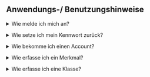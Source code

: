 ## Anwendungs-/ Benutzungshinweise

[//]:<Wie melde ich mich an?>
<details><summary>Wie melde ich mich an?</summary>
  
  [Wie melde ich mich an?](https://www.iorad.com/player/1822718/Wie-melde-ich-mich-an){:target="_blank"}
  
<br></details>

[//]:<Wie setze ich mein Kennwort zurück?>
<details><summary>Wie setze ich mein Kennwort zurück?</summary>

<br></details>

[//]:<Wie bekomme ich einen Account?>
<details><summary>Wie bekomme ich einen Account?</summary>

<br></details>

[//]:<Wie erfasse ich ein Merkmal?>
<details><summary>Wie erfasse ich ein Merkmal?</summary>
<br>
  
  [Beispiel Erfassen eines Merkmals](https://www.iorad.com/player/1815762/Erfassen-eines-Merkmals)

<br></details>

[//]:<Wie erfasse ich eine Klasse?>
<details><summary>Wie erfasse ich eine Klasse?</summary>
  
  1. Herausgeber, Domäne und Klassifikationssystem wählen
  2. Mittels des Zeichens "Plus" (Über den vorhandenen Klassen) eine neue Klasse hinzufügen
  3. Felder ausfüllen:
        - Info
          - Indentifikator der Klasse
        - DE
            - Klassenname DE
            - Definition der Klasse DE
            - Bemerkung DE, Beispiele DE
            - Synonyme DE
        - EN --> Dadurch wird gleiche ine Übersetzung in der Klasse automatisch mit hinterlegt und es muss keine neue Klasse eingefügt werden.
            - Klassennamen EN
            - Definition der Klasse EN
            - Bemerkung EN, Beispiele EN
            - Synonyme EN
        - Workflow
            - Status
                - Abgekündigt
                - Änderung angefragt
                - Angefragt
                - Erfasst
                - Freigabe Katalogausschuss beantragt
                - Geprüft
                - Nicht übersetzt
                - Obsolet
                - Publiziert
                - Übersetzt
                - Übersetzung geprüft
            - Veröffentlicht mit Version [es kann kein Wert eingetragen werden]
            - Unveröffentlicht mit Version [es kann kein Wert eingetragen werden]
            - Letzte Änderung
        - Änderungsprotokoll [wird das automatisch erstellt?]
            - Typ
            - Aktualisierungsdatum
            - Feldname
            - Alter Wert
            - Neuer Wert
            - Benutzername
        - Mappings
        - Merkmale
  4. Mit dem "Häkchen" rechts über dem Klassenfenster bestätigen.
  5. Die neue Klasse erscheint im KLassifikationssystembaum und kann ggf. auch geändert werden.
  6. Nun können Merkmale hinzugefügt werden oder Subklassen erstellt werden.
     - Merkmale hinzufügen [Link zu diesen Hinweis]
     - Subklassen erstellen [Link zu diesem Hinweis]
<br></details>
